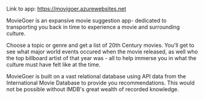 Link to app: https://movigoer.azurewebsites.net

MovieGoer is an expansive movie suggestion app- dedicated to transporting you back in time to experience a movie and surrounding culture.

Choose a topic or genre and get a list of 20th Century movies. You'll get to see what major world events occured when the movie released, as well who the top billboard artist of that year was - all to help immerse you in what the culture must have felt like at the time.

MovieGoer is built on a vast relational database using API data from the International Movie Database to provide you recommendations. This would not be possible without IMDB's great wealth of recorded knowledge.
